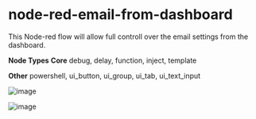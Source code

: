 # node-red-email-from-dashboard
This Node-red flow will allow full controll over the email settings from the dashboard.



**Node Types**
**Core**
debug,
delay,
function,
inject,
template

**Other**
powershell,
ui_button,
ui_group,
ui_tab,
ui_text_input

![image](https://user-images.githubusercontent.com/32663614/154845352-6d41b7e0-06f7-4ef0-b29a-7cf19adc04bb.png)


![image](https://user-images.githubusercontent.com/32663614/154845365-01eeb56d-bb4f-41f4-a4c1-4d16128168ae.png)
